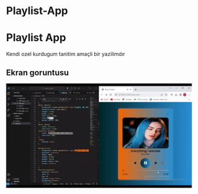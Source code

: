 # Playlist-App

<h1>Playlist App</h1>

Kendi  ozel kurdugum tanitim amaçli bir yazilimdır






<h2>Ekran goruntusu</h2>

![](playlist.gif)